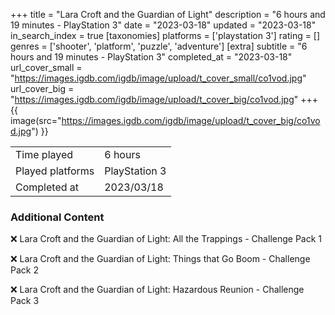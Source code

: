 +++
title = "Lara Croft and the Guardian of Light"
description = "6 hours and 19 minutes - PlayStation 3"
date = "2023-03-18"
updated = "2023-03-18"
in_search_index = true
[taxonomies]
platforms = ['playstation 3']
rating = []
genres = ['shooter', 'platform', 'puzzle', 'adventure']
[extra]
subtitle = "6 hours and 19 minutes - PlayStation 3"
completed_at = "2023-03-18"
url_cover_small = "https://images.igdb.com/igdb/image/upload/t_cover_small/co1vod.jpg"
url_cover_big = "https://images.igdb.com/igdb/image/upload/t_cover_big/co1vod.jpg"
+++
{{ image(src="https://images.igdb.com/igdb/image/upload/t_cover_big/co1vod.jpg") }}

|              |            |
| ------------ | ---------- |
| Time played  | 6 hours |
| Played platforms    | PlayStation 3 |
| Completed at | 2023/03/18 |



### Additional Content


❌ Lara Croft and the Guardian of Light: All the Trappings - Challenge Pack 1

❌ Lara Croft and the Guardian of Light: Things that Go Boom - Challenge Pack 2

❌ Lara Croft and the Guardian of Light: Hazardous Reunion - Challenge Pack 3
